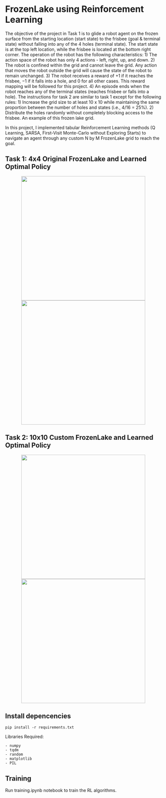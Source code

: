 # FrozenLake using Reinforcement Learning
The objective of the project in Task 1 is to glide a robot agent on the frozen surface from the starting location (start state) to the frisbee (goal & terminal state) without falling into any of the 4 holes (terminal state).
The start state is at the top left location, while the frisbee is located at the bottom right corner. The operation of the robot has the following characteristics: 1) The action space of the robot has only 4 actions - left, right, up, and down. 2) The robot is confined within the grid and cannot leave the grid. Any action that moves the robot outside the grid will cause the state of the robot to remain unchanged. 3) The robot receives a reward of +1 if it reaches the frisbee, −1 if it falls into a hole, and 0 for all other cases. This reward mapping will be followed for this project. 4) An episode ends when the robot reaches any of the terminal states (reaches frisbee or falls into a hole). The instructions for task 2 are similar to task 1 except for the following rules: 1) Increase the grid size to at least 10 x 10 while maintaining the same proportion between the number of holes and states (i.e., 4/16 = 25%). 2) Distribute the holes randomly without completely blocking access to the frisbee. An example of this frozen lake grid.

In this project, I implemented tabular Reinforcement Learning methods (Q Learning, SARSA, First-Visit Monte-Carlo without Exploring Starts) to navigate an agent through any custom N by M FrozenLake grid to reach the goal.

## Task 1: 4x4 Original FrozenLake and Learned Optimal Policy
<p align="middle">
<img src="https://user-images.githubusercontent.com/69728128/234364277-f3d497e6-9fa7-46c0-a376-07a86407021b.png" width="400" />
<img src="https://user-images.githubusercontent.com/69728128/234364495-95b806fb-e167-4c9c-8bc0-5073b09f5895.png" width="400" />
</p>


## Task 2: 10x10 Custom FrozenLake and Learned Optimal Policy
<p align="middle">
<img src="https://user-images.githubusercontent.com/69728128/234362079-f81161e5-aab1-4d67-bfcb-0888dc8a5bc7.png" width="400" />
<img src="https://user-images.githubusercontent.com/69728128/234362124-3be5917e-57cf-48d3-9d72-1875148e9c1d.png" width="400" />
</p>

## Install depencencies
```
pip install -r requirements.txt
```

Libraries Required:
```
- numpy
- tqdm
- random
- matplotlib
- PIL
```

## Training
Run training.ipynb notebook to train the RL algorithms.
